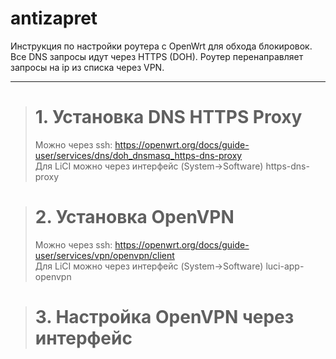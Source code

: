 # antizapret
Инструкция по настройки роутера с OpenWrt для обхода блокировок.
Все DNS запросы идут через HTTPS (DOH).
Роутер перенаправляет запросы на ip из списка через VPN.
*****

> # 1. Установка <b>DNS HTTPS Proxy</b>
> Можно через ssh: https://openwrt.org/docs/guide-user/services/dns/doh_dnsmasq_https-dns-proxy</br>
> Для LiCI можно через интерфейс (System->Software) https-dns-proxy

> # 2. Установка <b>OpenVPN</b>
> Можно через ssh: https://openwrt.org/docs/guide-user/services/vpn/openvpn/client</br>
> Для LiCI можно через интерфейс (System->Software) luci-app-openvpn

> # 3. Настройка <b>OpenVPN</b> через интерфейс
> 

